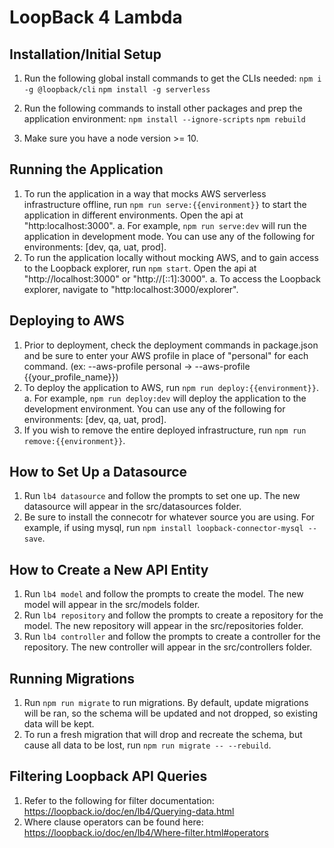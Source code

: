 # LoopBack 4 Lambda

## Installation/Initial Setup
1. Run the following global install commands to get the CLIs needed:
`npm i -g @loopback/cli`
`npm install -g serverless`

2. Run the following commands to install other packages and prep the application environment:
`npm install --ignore-scripts`
`npm rebuild`

3. Make sure you have a node version >= 10.

## Running the Application
1. To run the application in a way that mocks AWS serverless infrastructure offline, run `npm run serve:{{environment}}` to start the application in different environments. Open the api at "http:localhost:3000".
  a. For example, `npm run serve:dev` will run the application in development mode. You can use any of the following for environments: [dev, qa, uat, prod].
2. To run the application locally without mocking AWS, and to gain access to the Loopback explorer, run `npm start`. Open the api at "http://localhost:3000" or "http://[::1]:3000".
  a. To access the Loopback explorer, navigate to "http:localhost:3000/explorer".

## Deploying to AWS
1. Prior to deployment, check the deployment commands in package.json and be sure to enter your AWS profile in place of "personal" for each command. (ex: --aws-profile personal -> --aws-profile {{your_profile_name}})
2. To deploy the application to AWS, run `npm run deploy:{{environment}}`.
  a. For example, `npm run deploy:dev` will deploy the application to the development environment. You can use any of the following for environments: [dev, qa, uat, prod].
3. If you wish to remove the entire deployed infrastructure, run `npm run remove:{{environment}}`.

## How to Set Up a Datasource
1. Run `lb4 datasource` and follow the prompts to set one up. The new datasource will appear in the src/datasources folder.
2. Be sure to install the connecotr for whatever source you are using. For example, if using mysql, run `npm install loopback-connector-mysql --save`.

## How to Create a New API Entity
1. Run `lb4 model` and follow the prompts to create the model. The new model will appear in the src/models folder.
2. Run `lb4 repository` and follow the prompts to create a repository for the model. The new repository will appear in the src/repositories folder.
3. Run `lb4 controller` and follow the prompts to create a controller for the repository. The new controller will appear in the src/controllers folder.

## Running Migrations
1. Run `npm run migrate` to run migrations. By default, update migrations will be ran, so the schema will be updated and not dropped, so existing data will be kept.
2. To run a fresh migration that will drop and recreate the schema, but cause all data to be lost, run `npm run migrate -- --rebuild`.

## Filtering Loopback API Queries
1. Refer to the following for filter documentation: https://loopback.io/doc/en/lb4/Querying-data.html
2. Where clause operators can be found here: https://loopback.io/doc/en/lb4/Where-filter.html#operators
